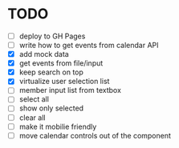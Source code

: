 # TODO

- [ ] deploy to GH Pages
- [ ] write how to get events from calendar API
- [x] add mock data
- [x] get events from file/input
- [x] keep search on top
- [x] virtualize user selection list
- [ ] member input list from textbox
- [ ] select all
- [ ] show only selected
- [ ] clear all
- [ ] make it mobilie friendly
- [ ] move calendar controls out of the component

